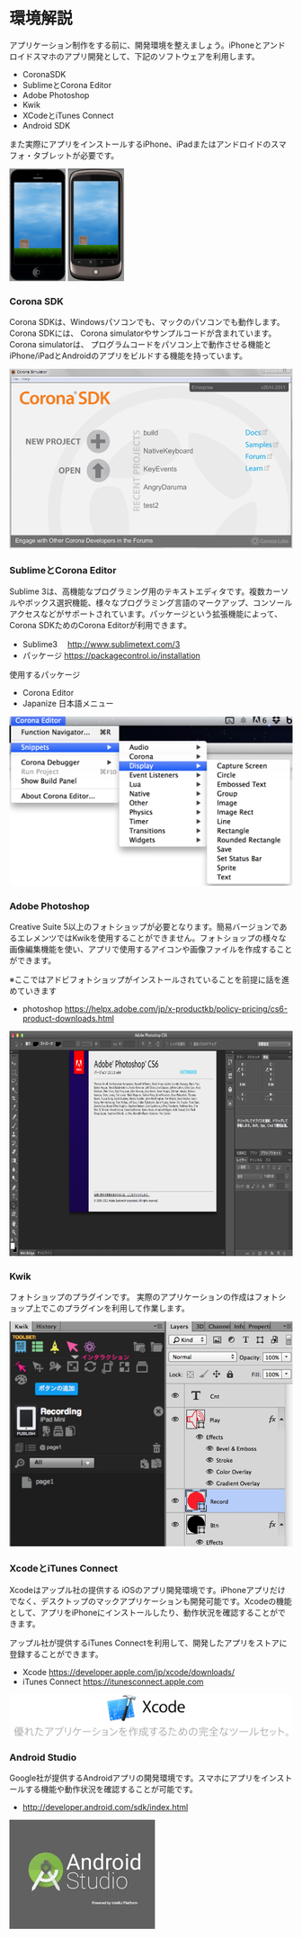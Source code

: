 # 環境解説
アプリケーション制作をする前に、開発環境を整えましょう。iPhoneとアンドロイドスマホのアプリ開発として、下記のソフトウェアを利用します。

* CoronaSDK
* SublimeとCorona Editor
* Adobe Photoshop
* Kwik
* XCodeとiTunes Connect
* Android SDK

また実際にアプリをインストールするiPhone、iPadまたはアンドロイドのスマフォ・タブレットが必要です。

<img src="img/iphone.png"  width="100" height="200"/>
<img src="img/android.png" width="100" height="200"/>

### Corona SDK
Corona SDKは、Windowsパソコンでも、マックのパソコンでも動作します。 Corona SDKには、 Corona simulatorやサンプルコードが含まれています。 Corona simulatorは、 プログラムコードをパソコン上で動作させる機能とiPhone/iPadとAndroidのアプリをビルドする機能を持っています。

<img src="img/coronalab4.jpg"/>



### SublimeとCorona Editor
Sublime 3は、高機能なプログラミング用のテキストエディタです。複数カーソルやボックス選択機能、様々なプログラミング言語のマークアップ、コンソールアクセスなどがサポートされています。パッケージという拡張機能によって、Corona SDKためのCorona Editorが利用できます。

* Sublime3　 http://www.sublimetext.com/3
* パッケージ https://packagecontrol.io/installation

使用するパッケージ
* Corona Editor
* Japanize 日本語メニュー

<img src="img/2015-03-11_1518.png"/>

### Adobe Photoshop
Creative Suite 5以上のフォトショップが必要となります。簡易バージョンであるエレメンツではKwikを使用することができません。フォトショップの様々な画像編集機能を使い、アプリで使用するアイコンや画像ファイルを作成することができます。

※ここではアドビフォトショップがインストールされていることを前提に話を進めていきます
 * photoshop  https://helpx.adobe.com/jp/x-productkb/policy-pricing/cs6-product-downloads.html

<img src="img/Photoshop.png" width="600" height="400"/>

### Kwik
フォトショップのプラグインです。 実際のアプリケーションの作成はフォトショップ上でこのプラグインを利用して作業します。

<img src="img/kwikpanel.jpg" width="600" height="400"/>

### XcodeとiTunes Connect
Xcodeはアップル社の提供する iOSのアプリ開発環境です。iPhoneアプリだけでなく、デスクトップのマックアプリケーションも開発可能です。Xcodeの機能として、アプリをiPhoneにインストールしたり、動作状況を確認することができます。

アップル社が提供するiTunes Connectを利用して、開発したアプリをストアに登録することができます。

* Xcode  https://developer.apple.com/jp/xcode/downloads/
* iTunes Connect https://itunesconnect.apple.com

<img src="img/xcode-hero-jp_2x.png
"/>

### Android Studio
Google社が提供するAndroidアプリの開発環境です。スマホにアプリをインストールする機能や動作状況を確認することが可能です。

* http://developer.android.com/sdk/index.html

<img src="img/androidstudio.jpeg
"/>
